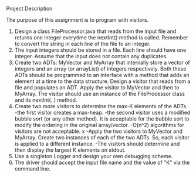 Project Description

The purpose of this assignment is to program with visitors.

1. Design a class FileProcessor.java that reads from the input file and returns one integer everytime the nextInt() method is called. Remember to convert the string in each line of the file to an integer.
2. The input integers should be stored in a file. Each line should have one integer. Assume that the input does not contain any duplicates.
3. Create two ADTs: MyVector and MyArray that internally store a vector of integers and an array (or arrayList) of integers respectively. Both these ADTs should be programmed to an interface with a method that adds an element at a time to the data structure. Design a visitor that reads from a file and populates an ADT. Apply the visitor to MyVector and then to MyArray. The visitor should use an instance of the FileProcessor class and its nextInt(..) method.
4. Create two more visitors to determine the max-K elements of the ADTs.
  -the first visitor creates a max-heap.
  -the second visitor uses a modified bubble sort (or any other method). It is acceptable for the bubble sort to modify the ordering in the original array/vector.
  -O(n^2) algorithms for visitors are not acceptable. x
  -Apply the two visitors to MyVector and MyArray. Create two instances of each of the two ADTs. So, each visitor is applied to a different instance.
  -The visitors should determine and then display the largest K elements on stdout.
5. Use a singleton Logger and design your own debugging scheme.
6. The driver should accept the input file name and the value of "K" via the command line.
